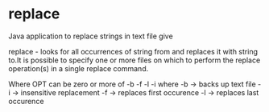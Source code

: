 # replace
Java application to replace strings in text file give

replace​ - looks for all occurrences of string ​from​ and replaces it with string ​to​.It is possible to specify one or more files on which to perform the replace operation(s) in a single replace command.

Where OPT can be zero or more of -b -f -l -i
where -b -> backs up text file
      -i -> insensitive replacement
      -f -> replaces first occurence
      -l -> replaces last occurence
